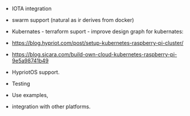 * IOTA integration
* swarm support (natural as ir derives from docker)
* Kubernates - terraform suport - improve design graph for kubernates: 

* https://blog.hypriot.com/post/setup-kubernetes-raspberry-pi-cluster/
* https://blog.sicara.com/build-own-cloud-kubernetes-raspberry-pi-9e5a98741b49

* HypriotOS support. 
* Testing 
* Use examples,
* integration with other platforms. 

